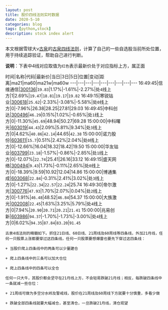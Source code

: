 ```yaml
---
layout: post
title: 股价四线法则实时数据
date: 2020-5-10
categories: blog
tags: [python,stock]
description: stock index alert
---
```



本文根据雪球大v[古泉](https://xueqiu.com/u/7148646888)的[古泉四线法则](https://xueqiu.com/7148646888/130498192)，计算了自己的一些自选股当前所处位置，用于持续追踪验证，帮助自己进行判断。

**说明**：下表中4线对应取值为`红色`表示最新价处于对应指标上方，属正面

时间|名称|代码|最新价|当日|3日|5日|位置|变动|距离|ma21|ma60|ma21w|ma60w
---|---|---|---|---|---|---|---|---
16:49:45|信维通信|[300136](https://xueqiu.com/S/SZ300136)|`19.83`|1.17%|-1.61%|-2.27%|处`4`线上方|1|2.69%|`19.47`|`18.81`|`19.17`|`19.82`
16:49:15|寒锐钴业|[300618](https://xueqiu.com/S/SZ300618)|`25.62`|-2.33%|-3.08%|-5.58%|处`0`线上方|0|-7.96%|26.38|28.25|27.81|29.03
16:49:45|中科创达|[300496](https://xueqiu.com/S/SZ300496)|`46.29`|0.15%|1.02%|-0.65%|处`1`线上方|0|-11.30%|`45.69`|48.94|50.27|69.28
15:00:00|中科曙光|[603019](https://xueqiu.com/S/SH603019)|`44.43`|2.09%|5.81%|9.34%|处`3`线上方|0|4.62%|`40.86`|`42.14`|44.65|`42.38`
15:00:00|诺力股份|[603611](https://xueqiu.com/S/SH603611)|`15.7`|0.51%|2.42%|2.04%|处`0`线上方|0|-12.66%|16.04|18.32|18.42|19.50
15:00:00|华友钴业|[603799](https://xueqiu.com/S/SH603799)|`23.18`|-1.57%|-0.86%|-2.85%|处`1`线上方|0|-12.07%|`22.74`|25.41|26.16|33.12
16:49:15|盛天网络|[300494](https://xueqiu.com/S/SZ300494)|`9.43`|1.73%|-0.11%|2.65%|处`0`线上方|0|-18.39%|9.59|10.92|12.04|14.86
15:00:00|博通集成|[603068](https://xueqiu.com/S/SH603068)|`22.84`|-0.31%|2.41%|3.02%|处`3`线上方|0|-1.27%|`22.34`|`22.57`|`22.24`|25.74
16:49:30|帝尔激光|[300776](https://xueqiu.com/S/SZ300776)|`47.93`|1.70%|2.07%|0.04%|处`2`线上方|0|-1.91%|`46.48`|48.52|`46.84`|54.37
15:00:00|大族激光|[002008](https://xueqiu.com/S/SZ002008)|`22.45`|1.63%|3.25%|5.79%|处`4`线上方|0|7.94%|`20.90`|`20.71`|`20.21`|`21.41`
15:00:00|兆易创新|[603986](https://xueqiu.com/S/SH603986)|`94.37`|-1.70%|-1.73%|-3.00%|处`4`线上方|0|6.02%|`94.35`|`87.84`|`83.20`|`91.45`

```
古泉4线法则的精髓如下。抓住21日线、60日线、21周线及60周线等四条线，外加21月线，任何一只股票上涨都要穿过这四条线，任何一只股票要想爆雷也要先下穿过这四条线：

+ 当股价爬上四条线中的两条可以少量建仓

+ 爬上四条线中的三条可以加大仓位

+ 爬上四条线中的四条可以全仓

任何一只大牛，其股价都会坚守在21月线上方，不会轻易跌破21月线；相反，每跌破四条线中一条就减一些仓位：

+ 21周线可做为多空分水岭及警戒线，股价在21周线及60周线下方就要十分慎重，多看少做

+ 跌破全部四条线就要大幅减仓，甚至清仓，一旦跌破21月线，清仓观望
```
